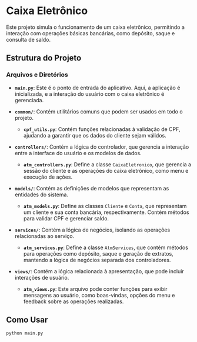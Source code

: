 # Caixa Eletrônico

Este projeto simula o funcionamento de um caixa eletrônico, permitindo a interação com operações básicas bancárias, como depósito, saque e consulta de saldo.

## Estrutura do Projeto

### Arquivos e Diretórios

- **`main.py`**: Este é o ponto de entrada do aplicativo. Aqui, a aplicação é inicializada, e a interação do usuário com o caixa eletrônico é gerenciada.

- **`common/`**: Contém utilitários comuns que podem ser usados em todo o projeto.
  - **`cpf_utils.py`**: Contém funções relacionadas à validação de CPF, ajudando a garantir que os dados do cliente sejam válidos.

- **`controllers/`**: Contém a lógica do controlador, que gerencia a interação entre a interface do usuário e os modelos de dados.
  - **`atm_controllers.py`**: Define a classe `CaixaEletronico`, que gerencia a sessão do cliente e as operações do caixa eletrônico, como menu e execução de ações.

- **`models/`**: Contém as definições de modelos que representam as entidades do sistema.
  - **`atm_models.py`**: Define as classes `Cliente` e `Conta`, que representam um cliente e sua conta bancária, respectivamente. Contém métodos para validar CPF e gerenciar saldo.

- **`services/`**: Contém a lógica de negócios, isolando as operações relacionadas ao serviço.
  - **`atm_services.py`**: Define a classe `AtmServices`, que contém métodos para operações como depósito, saque e geração de extratos, mantendo a lógica de negócios separada dos controladores.

- **`views/`**: Contém a lógica relacionada à apresentação, que pode incluir interações de usuário.
  - **`atm_views.py`**: Este arquivo pode conter funções para exibir mensagens ao usuário, como boas-vindas, opções do menu e feedback sobre as operações realizadas.

## Como Usar

```bash
python main.py
